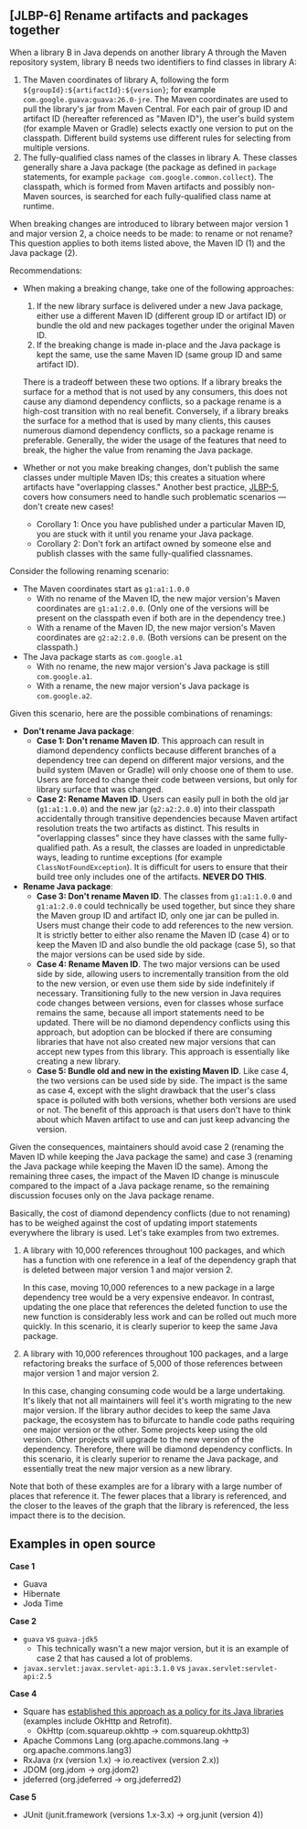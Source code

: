 [JLBP-6] Rename artifacts and packages together
-----------------------------------------------

When a library B in Java depends on another library A through the Maven
repository system, library B needs two identifiers to find classes in library A:

1. The Maven coordinates of library A, following the form
   `${groupId}:${artifactId}:${version}`; for example
   `com.google.guava:guava:26.0-jre`. The Maven coordinates are used to pull the
   library's jar from Maven Central. For each pair of group ID and artifact ID
   (hereafter referenced as "Maven ID"), the user's build system (for example
   Maven or Gradle) selects exactly one version to put on
   the classpath. Different build systems use different rules for selecting
   from multiple versions.
2. The fully-qualified class names of the classes in library A. These classes
   generally share a Java package (the package as defined in `package`
   statements, for example `package com.google.common.collect`). The classpath,
   which is formed from Maven artifacts and possibly non-Maven sources, is
   searched for each fully-qualified class name at runtime.

When breaking changes are introduced to library between major version 1 and
major version 2, a choice needs to be made: to rename or not rename? This
question applies to both items listed above, the Maven ID (1) and the Java
package (2).

Recommendations:

- When making a breaking change, take one of the following approaches:
  1. If the new library surface is delivered under a new Java package, either
     use a different Maven ID (different group ID or artifact ID) or bundle the
     old and new packages together under the original Maven ID.
  2. If the breaking change is made in-place and the Java package is kept the
     same, use the same Maven ID (same group ID and same artifact ID).

  There is a tradeoff between these two options. If a library breaks the
  surface for a method that is not used by any consumers, this does not cause
  any diamond dependency conflicts, so a package rename is
  a high-cost transition with no real benefit. Conversely, if a library breaks the
  surface for a method that is used by many clients, this causes numerous
  diamond dependency conflicts, so a package
  rename is preferable. Generally, the wider the usage of the features
  that need to break, the higher the value from renaming the Java package.
- Whether or not you make breaking changes, don't publish
  the same classes under multiple Maven IDs; this creates a situation where
  artifacts have "overlapping classes." Another best practice,
  [JLBP-5](JLBP-5.md), covers how consumers need to handle such problematic
  scenarios — don't create new cases!

  - Corollary 1: Once you have published under a particular Maven ID, you are
    stuck with it until you rename your Java package.
  - Corollary 2: Don't fork an artifact owned by someone else and publish
    classes with the same fully-qualified classnames.

Consider the following renaming scenario:

- The Maven coordinates start as `g1:a1:1.0.0`
  - With no rename of the Maven ID, the new major version's Maven coordinates
    are `g1:a1:2.0.0`. (Only one of the versions will be present on the
    classpath even if both are in the dependency tree.)
  - With a rename of the Maven ID, the new major version's Maven coordinates are
    `g2:a2:2.0.0`. (Both versions can be present on the classpath.)
- The Java package starts as `com.google.a1`
  - With no rename, the new major version's Java package is still
    `com.google.a1`.
  - With a rename, the new major version's Java package is `com.google.a2`.

Given this scenario, here are the possible combinations of renamings:

- **Don't rename Java package**:
  - **Case 1: Don't rename Maven ID**. This approach can result in diamond
    dependency conflicts because different branches of a dependency tree can
    depend on different major versions, and the build system (Maven or Gradle)
    will only choose one of them to use. Users are forced to change their code
    between versions, but only for library surface that was changed.
  - **Case 2: Rename Maven ID**. Users can easily pull in both the old jar
    (`g1:a1:1.0.0`) and the new jar (`g2:a2:2.0.0`) into their classpath
    accidentally through transitive dependencies because Maven artifact
    resolution treats the two artifacts as distinct.  This results in
    "overlapping classes" since they have classes with the same fully-qualified
    path. As a result, the classes are loaded in unpredictable ways, leading to
    runtime exceptions (for example `ClassNotFoundException`). It is difficult
    for users to ensure that their build tree only includes one of the
    artifacts. **NEVER DO THIS**.
- **Rename Java package**:
  - **Case 3: Don't rename Maven ID**. The classes from `g1:a1:1.0.0` and
    `g1:a1:2.0.0` could technically be used together, but since they share the
    Maven group ID and artifact ID, only one jar can be pulled in.
    Users must change their code to add references to the new version.
    It is strictly better to either also rename the Maven ID (case 4)
    or to keep the Maven ID and also bundle the old package (case 5), so that
    the major versions can be used side by side.
  - **Case 4: Rename Maven ID**. The two major versions can be used side by
    side, allowing users to incrementally transition from the old to the new
    version, or even use them side by side indefinitely if
    necessary. Transitioning fully to the new version in Java requires code
    changes between versions, even for classes whose surface remains the same,
    because all import statements need to be updated. There will be no diamond
    dependency conflicts using this approach, but adoption can be blocked if
    there are consuming libraries that have not also created new major versions
    that can accept new types from this library. This approach is essentially
    like creating a new library.
  - **Case 5: Bundle old and new in the existing Maven ID**. Like case 4, the
    two versions can be used side by side. The impact is the same as case 4,
    except with the slight drawback that the user's class space is polluted with
    both versions, whether both versions are used or not.
    The benefit of this approach is that users don't have to think about which
    Maven artifact to use and can just keep advancing the version.

Given the consequences, maintainers should avoid case 2
(renaming the Maven ID while keeping the Java package the same)
and case 3 (renaming the Java package while keeping the Maven ID the same).
Among the remaining three cases, the impact of the Maven ID change is minuscule compared
to the impact of a Java package rename, so the remaining discussion focuses
only on the Java package rename.

Basically, the cost of diamond dependency conflicts (due to not renaming) has to
be weighed against the cost of updating import statements everywhere the library
is used. Let's take examples from two extremes.

1. A library with 10,000 references throughout 100 packages, and which has a
   function with one reference in a leaf of the dependency graph that is deleted
   between major version 1 and major version 2.

   In this case, moving 10,000 references to a new package in a large dependency
   tree would be a very expensive endeavor. In contrast, updating the one place
   that references the deleted function to use the new function is
   considerably less work and can be rolled out much more quickly. In this
   scenario, it is clearly superior to keep the same Java package.

2. A library with 10,000 references throughout 100 packages, and a large
   refactoring breaks the surface of 5,000 of those references between major
   version 1 and major version 2.

   In this case, changing consuming code would be a large undertaking.
   It's likely that not all maintainers will feel it's worth migrating to the new
   major version. If the library author decides to keep the same Java
   package, the ecosystem has to bifurcate to handle code paths
   requiring one major version or the other.
   Some projects keep using the old version. Other projects will upgrade to the new version of
   the dependency.
   Therefore, there will be diamond dependency conflicts.
   In this scenario, it is clearly superior to rename the Java
   package, and essentially treat the new major version as a new library.

Note that both of these examples are for a library with a large number of places
that reference it. The fewer places that a library is referenced, and the closer
to the leaves of the graph that the library is referenced, the less impact there
is to the decision.

Examples in open source
-----------------------

**Case 1**
- Guava
- Hibernate
- Joda Time

**Case 2**
- `guava` vs `guava-jdk5`
  - This technically wasn't a new major version, but it is an example of case 2
    that has caused a lot of problems.
- `javax.servlet:javax.servlet-api:3.1.0` vs  `javax.servlet:servlet-api:2.5`

**Case 4**
- Square has [established this approach as a policy for its Java libraries](http://jakewharton.com/java-interoperability-policy-for-major-version-updates/)
  (examples include OkHttp and Retrofit).
  - OkHttp (com.squareup.okhttp -> com.squareup.okhttp3)
- Apache Commons Lang (org.apache.commons.lang -> org.apache.commons.lang3)
- RxJava (rx (version 1.x) -> io.reactivex (version 2.x))
- JDOM (org.jdom -> org.jdom2)
- jdeferred (org.jdeferred -> org.jdeferred2)

**Case 5**
- JUnit (junit.framework (versions 1.x-3.x) -> org.junit (version 4))
